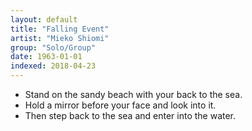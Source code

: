 ```yaml
---
layout: default
title: "Falling Event"
artist: "Mieko Shiomi"
group: "Solo/Group"
date: 1963-01-01
indexed: 2018-04-23
---
```

* Stand on the sandy beach with your back to the sea.
* Hold a mirror before your face and look into it.
* Then step back to the sea and enter into the water.
